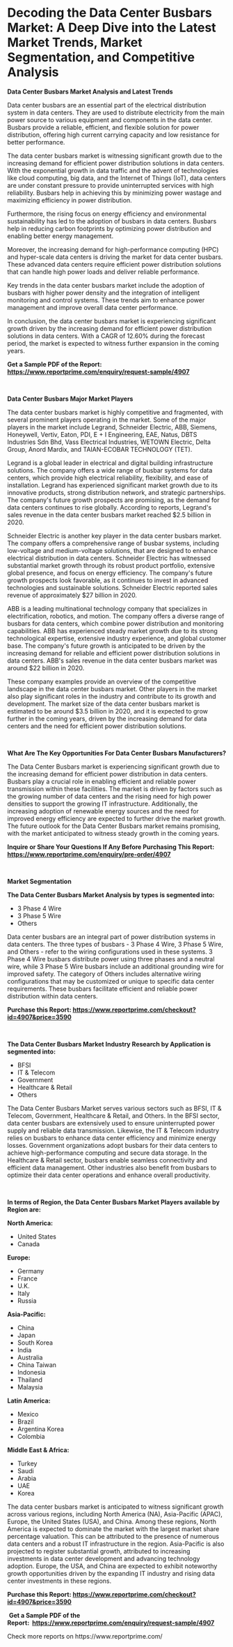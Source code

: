 <p><h1>Decoding the Data Center Busbars Market: A Deep Dive into the Latest Market Trends, Market Segmentation, and Competitive Analysis</h1></p><p><strong>Data Center Busbars Market Analysis and Latest Trends</strong></p>
<p><p>Data center busbars are an essential part of the electrical distribution system in data centers. They are used to distribute electricity from the main power source to various equipment and components in the data center. Busbars provide a reliable, efficient, and flexible solution for power distribution, offering high current carrying capacity and low resistance for better performance.</p><p>The data center busbars market is witnessing significant growth due to the increasing demand for efficient power distribution solutions in data centers. With the exponential growth in data traffic and the advent of technologies like cloud computing, big data, and the Internet of Things (IoT), data centers are under constant pressure to provide uninterrupted services with high reliability. Busbars help in achieving this by minimizing power wastage and maximizing efficiency in power distribution.</p><p>Furthermore, the rising focus on energy efficiency and environmental sustainability has led to the adoption of busbars in data centers. Busbars help in reducing carbon footprints by optimizing power distribution and enabling better energy management.</p><p>Moreover, the increasing demand for high-performance computing (HPC) and hyper-scale data centers is driving the market for data center busbars. These advanced data centers require efficient power distribution solutions that can handle high power loads and deliver reliable performance.</p><p>Key trends in the data center busbars market include the adoption of busbars with higher power density and the integration of intelligent monitoring and control systems. These trends aim to enhance power management and improve overall data center performance.</p><p>In conclusion, the data center busbars market is experiencing significant growth driven by the increasing demand for efficient power distribution solutions in data centers. With a CAGR of 12.60% during the forecast period, the market is expected to witness further expansion in the coming years.</p></p>
<p><strong>Get a Sample PDF of the Report:&nbsp; <a href="https://www.reportprime.com/enquiry/request-sample/4907">https://www.reportprime.com/enquiry/request-sample/4907</a></strong></p>
<p>&nbsp;</p>
<p><strong>Data Center Busbars Major Market Players</strong></p>
<p><p>The data center busbars market is highly competitive and fragmented, with several prominent players operating in the market. Some of the major players in the market include Legrand, Schneider Electric, ABB, Siemens, Honeywell, Vertiv, Eaton, PDI, E + I Engineering, EAE, Natus, DBTS Industries Sdn Bhd, Vass Electrical Industries, WETOWN Electric, Delta Group, Anord Mardix, and TAIAN-ECOBAR TECHNOLOGY (TET).</p><p>Legrand is a global leader in electrical and digital building infrastructure solutions. The company offers a wide range of busbar systems for data centers, which provide high electrical reliability, flexibility, and ease of installation. Legrand has experienced significant market growth due to its innovative products, strong distribution network, and strategic partnerships. The company's future growth prospects are promising, as the demand for data centers continues to rise globally. According to reports, Legrand's sales revenue in the data center busbars market reached $2.5 billion in 2020.</p><p>Schneider Electric is another key player in the data center busbars market. The company offers a comprehensive range of busbar systems, including low-voltage and medium-voltage solutions, that are designed to enhance electrical distribution in data centers. Schneider Electric has witnessed substantial market growth through its robust product portfolio, extensive global presence, and focus on energy efficiency. The company's future growth prospects look favorable, as it continues to invest in advanced technologies and sustainable solutions. Schneider Electric reported sales revenue of approximately $27 billion in 2020.</p><p>ABB is a leading multinational technology company that specializes in electrification, robotics, and motion. The company offers a diverse range of busbars for data centers, which combine power distribution and monitoring capabilities. ABB has experienced steady market growth due to its strong technological expertise, extensive industry experience, and global customer base. The company's future growth is anticipated to be driven by the increasing demand for reliable and efficient power distribution solutions in data centers. ABB's sales revenue in the data center busbars market was around $22 billion in 2020.</p><p>These company examples provide an overview of the competitive landscape in the data center busbars market. Other players in the market also play significant roles in the industry and contribute to its growth and development. The market size of the data center busbars market is estimated to be around $3.5 billion in 2020, and it is expected to grow further in the coming years, driven by the increasing demand for data centers and the need for efficient power distribution solutions.</p></p>
<p>&nbsp;</p>
<p><strong>What Are The Key Opportunities For Data Center Busbars Manufacturers?</strong></p>
<p><p>The Data Center Busbars market is experiencing significant growth due to the increasing demand for efficient power distribution in data centers. Busbars play a crucial role in enabling efficient and reliable power transmission within these facilities. The market is driven by factors such as the growing number of data centers and the rising need for high power densities to support the growing IT infrastructure. Additionally, the increasing adoption of renewable energy sources and the need for improved energy efficiency are expected to further drive the market growth. The future outlook for the Data Center Busbars market remains promising, with the market anticipated to witness steady growth in the coming years.</p></p>
<p><strong>Inquire or Share Your Questions If Any Before Purchasing This Report: <a href="https://www.reportprime.com/enquiry/pre-order/4907">https://www.reportprime.com/enquiry/pre-order/4907</a></strong></p>
<p>&nbsp;</p>
<p><strong>Market Segmentation</strong></p>
<p><strong>The Data Center Busbars Market Analysis by types is segmented into:</strong></p>
<p><ul><li>3 Phase 4 Wire</li><li>3 Phase 5 Wire</li><li>Others</li></ul></p>
<p><p>Data center busbars are an integral part of power distribution systems in data centers. The three types of busbars - 3 Phase 4 Wire, 3 Phase 5 Wire, and Others - refer to the wiring configurations used in these systems. 3 Phase 4 Wire busbars distribute power using three phases and a neutral wire, while 3 Phase 5 Wire busbars include an additional grounding wire for improved safety. The category of Others includes alternative wiring configurations that may be customized or unique to specific data center requirements. These busbars facilitate efficient and reliable power distribution within data centers.</p></p>
<p><strong>Purchase this Report:&nbsp;<a href="https://www.reportprime.com/checkout?id=4907&price=3590">https://www.reportprime.com/checkout?id=4907&price=3590</a></strong></p>
<p>&nbsp;</p>
<p><strong>The Data Center Busbars Market Industry Research by Application is segmented into:</strong></p>
<p><ul><li>BFSI</li><li>IT & Telecom</li><li>Government</li><li>Healthcare & Retail</li><li>Others</li></ul></p>
<p><p>The Data Center Busbars Market serves various sectors such as BFSI, IT & Telecom, Government, Healthcare & Retail, and Others. In the BFSI sector, data center busbars are extensively used to ensure uninterrupted power supply and reliable data transmission. Likewise, the IT & Telecom industry relies on busbars to enhance data center efficiency and minimize energy losses. Government organizations adopt busbars for their data centers to achieve high-performance computing and secure data storage. In the Healthcare & Retail sector, busbars enable seamless connectivity and efficient data management. Other industries also benefit from busbars to optimize their data center operations and enhance overall productivity.</p></p>
<p>&nbsp;</p>
<p><strong>In terms of Region, the Data Center Busbars Market Players available by Region are:</strong></p>
<p>
    <p> <strong> North America: </strong>
        <ul>
            <li>United States</li>
            <li>Canada</li>
        </ul>
        </p> 
    <p> <strong> Europe: </strong>
        <ul>
            <li>Germany</li>
            <li>France</li>
            <li>U.K.</li>
            <li>Italy</li>
            <li>Russia</li>
        </ul>
        </p> 
    <p> <strong> Asia-Pacific: </strong>
        <ul>
            <li>China</li>
            <li>Japan</li>
            <li>South Korea</li>
            <li>India</li>
            <li>Australia</li>
            <li>China Taiwan</li>
            <li>Indonesia</li>
            <li>Thailand</li>
            <li>Malaysia</li>
        </ul>
        </p> 
    <p> <strong> Latin America: </strong>
        <ul>
            <li>Mexico</li>
            <li>Brazil</li>
            <li>Argentina Korea</li>
            <li>Colombia</li>
        </ul>
        </p> 
    <p> <strong> Middle East & Africa: </strong>
        <ul>
            <li>Turkey</li>
            <li>Saudi</li>
            <li>Arabia</li>
            <li>UAE</li>
            <li>Korea</li>
        </ul>
    </p>
    </p>
<p><p>The data center busbars market is anticipated to witness significant growth across various regions, including North America (NA), Asia-Pacific (APAC), Europe, the United States (USA), and China. Among these regions, North America is expected to dominate the market with the largest market share percentage valuation. This can be attributed to the presence of numerous data centers and a robust IT infrastructure in the region. Asia-Pacific is also projected to register substantial growth, attributed to increasing investments in data center development and advancing technology adoption. Europe, the USA, and China are expected to exhibit noteworthy growth opportunities driven by the expanding IT industry and rising data center investments in these regions.</p></p>
<p><strong>Purchase this Report: <a href="https://www.reportprime.com/checkout?id=4907&price=3590">https://www.reportprime.com/checkout?id=4907&price=3590</a></strong></p>
<p>&nbsp;<strong>Get a Sample PDF of the Report:&nbsp;&nbsp;<a href="https://www.reportprime.com/enquiry/request-sample/4907">https://www.reportprime.com/enquiry/request-sample/4907</a></strong></p>
<p><strong></strong></p>
<p>Check more reports on https://www.reportprime.com/</p>